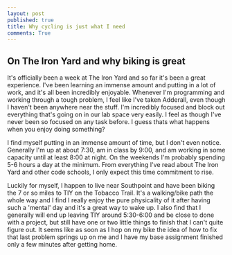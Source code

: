 ```yaml
---
layout: post
published: true
title: Why cycling is just what I need
comments: True
---
```




## On The Iron Yard and why biking is great

It's officially been a week at The Iron Yard and so far it's been a great
experience. I've been learning an immense amount and putting in a lot of work,
and it's all been incredibly enjoyable. Whenever I'm programming and working through
a tough problem, I feel like I've taken Adderall, even though I haven't been anywhere near the stuff.
I'm incredibly focused and block out everything that's going on in our lab space
very easily. I feel as though I've never been so focused on any task before. I guess thats what happens when you enjoy doing something?

I find myself putting in an immense amount of time, but I don't even notice.
Generally I'm up at about 7:30, am in class by 9:00, and am working in some
capacity until at least 8:00 at night. On the weekends I'm probably spending 5-6
hours a day at the minimum. From everything I've read about The Iron Yard and other code schools, I only expect this time commitment to rise.

Luckily for myself, I happen to live near Southpoint and have been biking the 7
or so miles to TIY on the Tobacco Trail. It's a walking/bike path the whole way
and I find I really enjoy the pure physicality of it after having such a 'mental'
day and it's a great way to wake up. I also find that I generally will end up
leaving TIY around 5:30-6:00 and be close to done with a project, but still have
one or two little things to finish that I can't quite figure out. It seems like
as soon as I hop on my bike the idea of how to fix that last problem springs up
on me and I have my base assignment finished only a few minutes after getting home.
